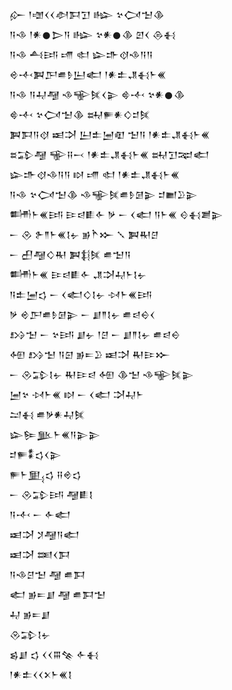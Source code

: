 <div class='block'>
<div class='line'>𒅎 𒁹𒌝𒌋𒌋𒀠𒁕𒋛 𒈗 𒆳𒉏𒈠𒆠</div>
<div class='line'>𒀀𒈾 𒁹𒀭𒊹𒆕𒀀 𒈗 𒆳𒀭𒊹𒆠 𒇻𒌋 𒁲𒈬</div>
<div class='line'>𒀀𒈾 𒋀𒅀 𒋬 𒊕 𒇽𒈥𒋼𒈾𒀀𒀀</div>
<div class='line'>𒄴𒋾𒀉𒂅𒌑𒊩𒌨𒅗 𒁹𒀭𒉺𒂗𒈬𒈨𒌍</div>
<div class='line'>𒀀𒈾 𒀀𒄷𒆷 𒈾𒊍𒍮𒌋𒉌 𒄵𒋾 𒆳𒀭𒊹𒆠</div>
<div class='line'>𒄵𒋾 𒆳𒉏𒈠𒆠 𒊻𒊓𒀭𒄭𒄑𒍮</div>
<div class='line'>𒀉𒁕𒀀𒋼 𒀜𒋫 𒌨𒉺𒅁𒊏 𒈠𒀀 𒁹𒀭𒉺𒂗𒈬𒈨𒌍</div>
<div class='line'>𒊺𒁉𒆷 𒊍𒍝𒁁 𒁹𒀭𒉺𒂗𒈬𒈨𒌍 𒊻𒋛𒉈𒅗</div>
<div class='line'>𒇽𒈥𒋼𒈾𒀀𒀀 𒊭 𒋬 𒊕 𒁹𒀭𒉺𒂗𒈬𒈨𒌍</div>
<div class='line'>𒀀𒈾 𒆳𒉏𒈠𒆠 𒈾𒊍𒍮𒌑𒊩𒌆𒉌 𒄑𒆤𒊒𒉌</div>
<div class='line'>𒌦𒈨𒌍𒅀 𒄿𒁀𒀾𒅆 𒃻 𒀸 𒌋𒅗 𒀀𒈨𒌍 𒄰𒈬𒋢𒉌</div>
<div class='line'>𒀸 𒊮 𒉿𒈫𒈨𒌍𒋙𒉡 𒂊𒋻𒁍 𒑳 𒀉𒊑𒆪</div>
<div class='line'>𒀸 𒌷𒆷𒄭𒊑 𒀉𒈭𒍮 𒌑𒈠𒀀</div>
<div class='line'>𒌦𒈨𒌍 𒄿𒁀𒀾𒅆 𒂗𒋫𒄷𒈨𒋙𒉡</div>
<div class='line'>𒀀𒉺𒅁𒌓 𒀸 𒌋𒅗𒄭𒋙𒉡 𒀴𒈨𒌍𒅀</div>
<div class='line'>𒃻 𒄴𒂅𒌑𒊩𒌆𒉌 𒀸 𒋗𒈫𒋙𒉡 𒌑𒁀𒀪𒌋</div>
<div class='line'>𒋳𒈠 𒀸 𒆳𒅀 𒋗𒉡 𒁹𒆪 𒀸 𒋗𒈫𒋙𒉡 𒌑𒁀𒀪</div>
<div class='line'>𒅇 𒋳𒈠 𒀀𒇉 𒂊𒋰𒊒 𒀜𒋫 𒊑𒄿𒁍</div>
<div class='line'>𒀸 𒊮𒁉𒋙𒉡 𒊑𒄿𒁀 𒅇 𒆠𒈠 𒈾𒊍𒍮𒉌</div>
<div class='line'>𒅁𒆳 𒀴𒈨𒌍 𒊭 𒀸 𒌋𒅗 𒋫𒄷𒈨</div>
<div class='line'>𒁺𒈬 𒌑𒃻𒀭𒄷𒍮</div>
<div class='line'>𒇽𒌉𒆥𒈨𒌍𒀀𒉌𒉌</div>
<div class='line'>𒄑𒊓𒀮𒌓𒌋𒉌</div>
<div class='line'>𒊓𒈨𒅅𒌓 𒍝𒄴𒌓</div>
<div class='line'>𒀸 𒊮𒁉𒅀 𒆷𒀾𒋙</div>
<div class='line'>𒀀𒋾 𒀸 𒅆𒅗</div>
<div class='line'>𒀜𒋫 𒋡𒆷𒀀𒅗</div>
<div class='line'>𒀜𒋫 𒌅𒌋𒁕</div>
<div class='line'>𒀀𒈾𒆪𒈠 𒆷 𒌑𒁕</div>
<div class='line'>𒅗 𒂊𒋰𒋗 𒆷 𒌑𒁕𒈠</div>
<div class='line'>𒄷 𒂊𒋰𒋗</div>
<div class='line'>𒊮𒁉𒋙𒉡</div>
<div class='line'>𒌗𒋗 𒌓 𒌋𒌋𒐋𒆚 𒅆𒈬</div>
<div class='line'>𒁹𒀭𒉺𒌋𒌋𒉽𒈨𒌍𒋙</div>
</div>